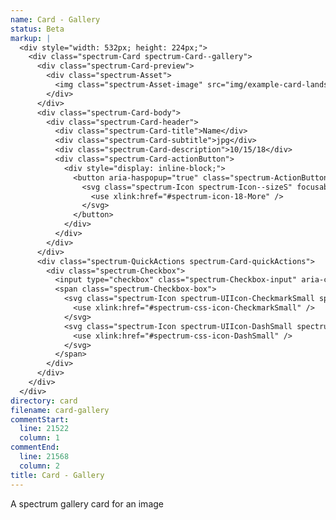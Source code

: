 ```yaml
---
name: Card - Gallery
status: Beta
markup: |
  <div style="width: 532px; height: 224px;">
    <div class="spectrum-Card spectrum-Card--gallery">
      <div class="spectrum-Card-preview">
        <div class="spectrum-Asset">
          <img class="spectrum-Asset-image" src="img/example-card-landscape.jpeg" />
        </div>
      </div>
      <div class="spectrum-Card-body">
        <div class="spectrum-Card-header">
          <div class="spectrum-Card-title">Name</div>
          <div class="spectrum-Card-subtitle">jpg</div>
          <div class="spectrum-Card-description">10/15/18</div>
          <div class="spectrum-Card-actionButton">
            <div style="display: inline-block;">
              <button aria-haspopup="true" class="spectrum-ActionButton spectrum-ActionButton--quiet">
                <svg class="spectrum-Icon spectrum-Icon--sizeS" focusable="false" aria-hidden="true">
                  <use xlink:href="#spectrum-icon-18-More" />
                </svg>
              </button>
            </div>
          </div>
        </div>
      </div>
      <div class="spectrum-QuickActions spectrum-Card-quickActions">
        <div class="spectrum-Checkbox">
          <input type="checkbox" class="spectrum-Checkbox-input" aria-checked="false" title="Select" value="">
          <span class="spectrum-Checkbox-box">
            <svg class="spectrum-Icon spectrum-UIIcon-CheckmarkSmall spectrum-Checkbox-checkmark" focusable="false" aria-hidden="true">
              <use xlink:href="#spectrum-css-icon-CheckmarkSmall" />
            </svg>
            <svg class="spectrum-Icon spectrum-UIIcon-DashSmall spectrum-Checkbox-partialCheckmark" focusable="false" aria-hidden="true">
              <use xlink:href="#spectrum-css-icon-DashSmall" />
            </svg>
          </span>
        </div>
      </div>
    </div>
  </div>
directory: card
filename: card-gallery
commentStart:
  line: 21522
  column: 1
commentEnd:
  line: 21568
  column: 2
title: Card - Gallery
---
```

A spectrum gallery card for an image